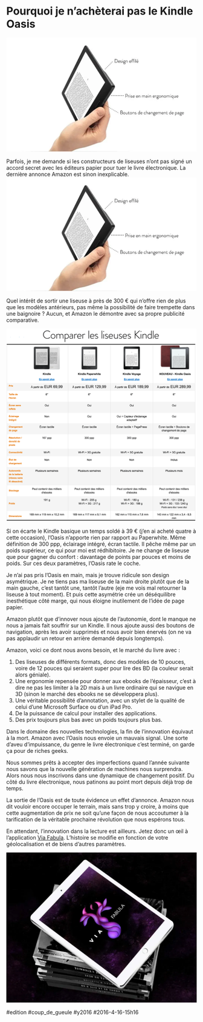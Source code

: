 # Pourquoi je n’achèterai pas le Kindle Oasis

![](_i/kindle1.webp)

Parfois, je me demande si les constructeurs de liseuses n’ont pas signé un accord secret avec les éditeurs papier pour tuer le livre électronique. La dernière annonce Amazon est sinon inexplicable.
![kindle Oasis](_i/kindle1.webp)

Quel intérêt de sortir une liseuse à près de 300 € qui n’offre rien de plus que les modèles antérieurs, pas même la possibilité de faire trempette dans une baignoire ? Aucun, et Amazon le démontre avec sa propre publicité comparative.

![Kindle comparatif](_i/kindle2.png)

Si on écarte le Kindle basique un temps soldé à 39 € (j’en ai acheté quatre à cette occasion), l’Oasis n’apporte rien par rapport au Paperwhite. Même définition de 300 ppp, éclairage intégré, écran tactile. Il pêche même par un poids supérieur, ce qui pour moi est rédhibitoire. Je ne change de liseuse que pour gagner du confort : davantage de points par pouces et moins de poids. Sur ces deux paramètres, l’Oasis rate le coche.

Je n’ai pas pris l’Oasis en main, mais je trouve ridicule son design asymétrique. Je ne tiens pas ma liseuse de la main droite plutôt que de la main gauche, c’est tantôt une, tantôt l’autre (eje me vois mal retourner la liseuse à tout moment). Et puis cette asymétrie crée un déséquilibre inesthétique côté marge, qui nous éloigne inutilement de l’idée de page papier.

Amazon plutôt que d’innover nous ajoute de l’autonomie, dont le manque ne nous a jamais fait souffrir sur un Kindle. Il nous ajoute aussi des boutons de navigation, après les avoir supprimés et nous avoir bien énervés (on ne va pas applaudir un retour en arrière demandé depuis longtemps).

Amazon, voici ce dont nous avons besoin, et le marché du livre avec :

1. Des liseuses de différents formats, donc des modèles de 10 pouces, voire de 12 pouces qui seraient super pour lire des BD (la couleur serait alors géniale).
2. Une ergonomie repensée pour donner aux ebooks de l’épaisseur, c’est à dire ne pas les limiter à la 2D mais à un livre ordinaire qui se navigue en 3D (sinon le marché des ebooks ne se développera plus).
3. Une véritable possibilité d’annotation, avec un stylet de la qualité de celui d’une Microsoft Surface ou d’un iPad Pro.
4. De la puissance de calcul pour installer des applications.
5. Des prix toujours plus bas avec un poids toujours plus bas.

Dans le domaine des nouvelles technologies, la fin de l’innovation équivaut à la mort. Amazon avec l’Oasis nous envoie un mauvais signal. Une sorte d’aveu d’impuissance, du genre le livre électronique c’est terminé, on garde ça pour de riches geeks.

Nous sommes prêts à accepter des imperfections quand l’année suivante nous savons que la nouvelle génération de machines nous surprendra. Alors nous nous inscrivons dans une dynamique de changement positif. Du côté du livre électronique, nous patinons au point mort depuis déjà trop de temps.

La sortie de l’Oasis est de toute évidence un effet d’annonce. Amazon nous dit vouloir encore occuper le terrain, mais sans trop y croire, à moins que cette augmentation de prix ne soit qu’une façon de nous accoutumer à la tarification de la véritable prochaine révolution que nous espérons tous.

En attendant, l’innovation dans la lecture est ailleurs. Jetez donc un œil à l’application [Via Fabula](http://www.viafabula.com/blog/reader/). L’histoire se modifie en fonction de votre géolocalisation et de biens d’autres paramètres.

![via fabula](_i/viafabula.webp)

#edition #coup_de_gueule #y2016 #2016-4-16-15h16
